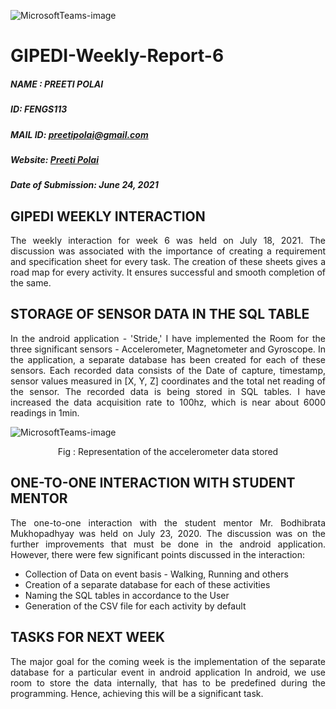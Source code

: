 ![MicrosoftTeams-image](https://user-images.githubusercontent.com/71027537/123293679-d3e44b80-d531-11eb-98f9-064533e737e2.png)
# GIPEDI-Weekly-Report-6

##### NAME : PREETI POLAI

##### ID: FENGS113

##### MAIL ID: preetipolai@gmail.com

##### Website: [Preeti Polai](https://sites.google.com/nitm.ac.in/preetipolai/about)

##### Date of Submission: June 24, 2021



## GIPEDI WEEKLY INTERACTION

<p align = "justify">The weekly interaction for week 6 was held on July 18, 2021. The discussion was associated with the importance of creating a requirement and specification sheet for every task. The creation of these sheets gives a road map for every activity. It ensures successful and smooth completion of the same. </p>



## STORAGE OF SENSOR DATA IN THE SQL TABLE

<p align = "justify">In the android application - 'Stride,' I have implemented the Room for the three significant sensors - Accelerometer, Magnetometer and Gyroscope. In the application, a separate database has been created for each of these sensors. Each recorded data consists of the Date of capture, timestamp, sensor values measured in [X, Y, Z] coordinates and the total net reading of the sensor. The recorded data is being stored in SQL tables. I have increased the data acquisition rate to 100hz, which is near about 6000 readings in 1min.</p>

![MicrosoftTeams-image](https://user-images.githubusercontent.com/71027537/123293755-e1013a80-d531-11eb-8a5f-717c4edf2c50.png)


<center>Fig : Representation of the accelerometer data stored</center>



## ONE-TO-ONE INTERACTION WITH STUDENT MENTOR

<p align = "justify">The one-to-one interaction with the student mentor Mr. Bodhibrata Mukhopadhyay was held on July 23, 2020. The discussion was on the further improvements that must be done in the android application. However, there were few significant points discussed in the interaction:</p>

- Collection of Data on event basis - Walking, Running and others
- Creation of a separate database for each of these activities
- Naming the SQL tables in accordance to the User
- Generation of the CSV file for each activity by default 



## TASKS FOR NEXT WEEK

<p align = "justify">The major goal for the coming week is the implementation of the separate database for a particular event in android application  In android, we use room to store the data internally, that has to be predefined during the programming. Hence, achieving this will be a significant task.</p>


